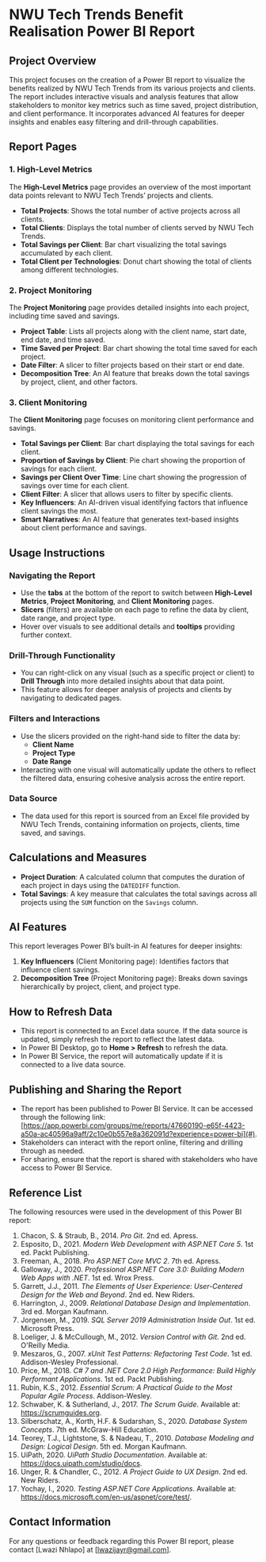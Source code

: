 # NWU Tech Trends Benefit Realisation Power BI Report

## Project Overview
This project focuses on the creation of a Power BI report to visualize the benefits realized by NWU Tech Trends from its various projects and clients. The report includes interactive visuals and analysis features that allow stakeholders to monitor key metrics such as time saved, project distribution, and client performance. It incorporates advanced AI features for deeper insights and enables easy filtering and drill-through capabilities.

## Report Pages

### 1. High-Level Metrics
The **High-Level Metrics** page provides an overview of the most important data points relevant to NWU Tech Trends’ projects and clients.

- **Total Projects**: Shows the total number of active projects across all clients.
- **Total Clients**: Displays the total number of clients served by NWU Tech Trends.
- **Total Savings per Client**: Bar chart visualizing the total savings accumulated by each client.
- **Total Client per Technologies**: Donut chart showing the total of clients among different technologies.


### 2. Project Monitoring
The **Project Monitoring** page provides detailed insights into each project, including time saved and savings.

- **Project Table**: Lists all projects along with the client name, start date, end date, and time saved.
- **Time Saved per Project**: Bar chart showing the total time saved for each project.
- **Date Filter**: A slicer to filter projects based on their start or end date.
- **Decomposition Tree**: An AI feature that breaks down the total savings by project, client, and other factors.

### 3. Client Monitoring
The **Client Monitoring** page focuses on monitoring client performance and savings.

- **Total Savings per Client**: Bar chart displaying the total savings for each client.
- **Proportion of Savings by Client**: Pie chart showing the proportion of savings for each client.
- **Savings per Client Over Time**: Line chart showing the progression of savings over time for each client.
- **Client Filter**: A slicer that allows users to filter by specific clients.
- **Key Influencers**: An AI-driven visual identifying factors that influence client savings the most.
- **Smart Narratives**: An AI feature that generates text-based insights about client performance and savings.


## Usage Instructions

### Navigating the Report
- Use the **tabs** at the bottom of the report to switch between **High-Level Metrics**, **Project Monitoring**, and **Client Monitoring** pages.
- **Slicers** (filters) are available on each page to refine the data by client, date range, and project type.
- Hover over visuals to see additional details and **tooltips** providing further context.

### Drill-Through Functionality
- You can right-click on any visual (such as a specific project or client) to **Drill Through** into more detailed insights about that data point. 
- This feature allows for deeper analysis of projects and clients by navigating to dedicated pages.

### Filters and Interactions
- Use the slicers provided on the right-hand side to filter the data by:
  - **Client Name**
  - **Project Type**
  - **Date Range**
- Interacting with one visual will automatically update the others to reflect the filtered data, ensuring cohesive analysis across the entire report.

### Data Source
- The data used for this report is sourced from an Excel file provided by NWU Tech Trends, containing information on projects, clients, time saved, and savings.

## Calculations and Measures

- **Project Duration**: A calculated column that computes the duration of each project in days using the `DATEDIFF` function.
- **Total Savings**: A key measure that calculates the total savings across all projects using the `SUM` function on the `Savings` column.

## AI Features
This report leverages Power BI’s built-in AI features for deeper insights:

1. **Key Influencers** (Client Monitoring page): Identifies factors that influence client savings.
2. **Decomposition Tree** (Project Monitoring page): Breaks down savings hierarchically by project, client, and project type.

## How to Refresh Data
- This report is connected to an Excel data source. If the data source is updated, simply refresh the report to reflect the latest data.
- In Power BI Desktop, go to **Home > Refresh** to refresh the data.
- In Power BI Service, the report will automatically update if it is connected to a live data source.

## Publishing and Sharing the Report
- The report has been published to Power BI Service. It can be accessed through the following link: [https://app.powerbi.com/groups/me/reports/47660190-e65f-4423-a50a-ac40596a9aff/2c10e0b557e8a362091d?experience=power-bi](#).
- Stakeholders can interact with the report online, filtering and drilling through as needed.
- For sharing, ensure that the report is shared with stakeholders who have access to Power BI Service.

## Reference List
The following resources were used in the development of this Power BI report:

1. Chacon, S. & Straub, B., 2014. *Pro Git*. 2nd ed. Apress.
2. Esposito, D., 2021. *Modern Web Development with ASP.NET Core 5*. 1st ed. Packt Publishing.
3. Freeman, A., 2018. *Pro ASP.NET Core MVC 2*. 7th ed. Apress.
4. Galloway, J., 2020. *Professional ASP.NET Core 3.0: Building Modern Web Apps with .NET*. 1st ed. Wrox Press.
5. Garrett, J.J., 2011. *The Elements of User Experience: User-Centered Design for the Web and Beyond*. 2nd ed. New Riders.
6. Harrington, J., 2009. *Relational Database Design and Implementation*. 3rd ed. Morgan Kaufmann.
7. Jorgensen, M., 2019. *SQL Server 2019 Administration Inside Out*. 1st ed. Microsoft Press.
8. Loeliger, J. & McCullough, M., 2012. *Version Control with Git*. 2nd ed. O'Reilly Media.
9. Meszaros, G., 2007. *xUnit Test Patterns: Refactoring Test Code*. 1st ed. Addison-Wesley Professional.
10. Price, M., 2018. *C# 7 and .NET Core 2.0 High Performance: Build Highly Performant Applications*. 1st ed. Packt Publishing.
11. Rubin, K.S., 2012. *Essential Scrum: A Practical Guide to the Most Popular Agile Process*. Addison-Wesley.
12. Schwaber, K. & Sutherland, J., 2017. *The Scrum Guide*. Available at: https://scrumguides.org.
13. Silberschatz, A., Korth, H.F. & Sudarshan, S., 2020. *Database System Concepts*. 7th ed. McGraw-Hill Education.
14. Teorey, T.J., Lightstone, S. & Nadeau, T., 2010. *Database Modeling and Design: Logical Design*. 5th ed. Morgan Kaufmann.
15. UiPath, 2020. *UiPath Studio Documentation*. Available at: https://docs.uipath.com/studio/docs.
16. Unger, R. & Chandler, C., 2012. *A Project Guide to UX Design*. 2nd ed. New Riders.
17. Yochay, I., 2020. *Testing ASP.NET Core Applications*. Available at: https://docs.microsoft.com/en-us/aspnet/core/test/.

## Contact Information
For any questions or feedback regarding this Power BI report, please contact [Lwazi Nhlapo] at [lwazijayr@gmail.com].
